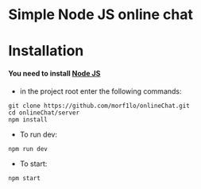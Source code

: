 # Simple Node JS online chat

# Installation
#### You need to install [Node JS](https://nodejs.org/en)

- in the project root enter the following commands:
```
git clone https://github.com/morf1lo/onlineChat.git
cd onlineChat/server
npm install
```

- To run dev:
```
npm run dev
```
- To start:
```
npm start
```